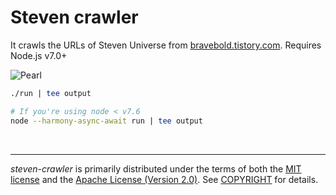 Steven crawler
========
It crawls the URLs of Steven Universe from [bravebold.tistory.com]. Requires
Node.js v7.0+

![Pearl](http://i.imgur.com/y4J5iKr.png)

```bash
./run | tee output

# If you're using node < v7.6
node --harmony-async-await run | tee output
```

<br>

--------

*steven-crawler* is primarily distributed under the terms of both the [MIT
license] and the [Apache License (Version 2.0)]. See [COPYRIGHT] for details.

[bravebold.tistory.com]: https://bravebold.tistory.com
[MIT license]: LICENSE-MIT
[Apache License (Version 2.0)]: LICENSE-APACHE
[COPYRIGHT]: COPYRIGHT
